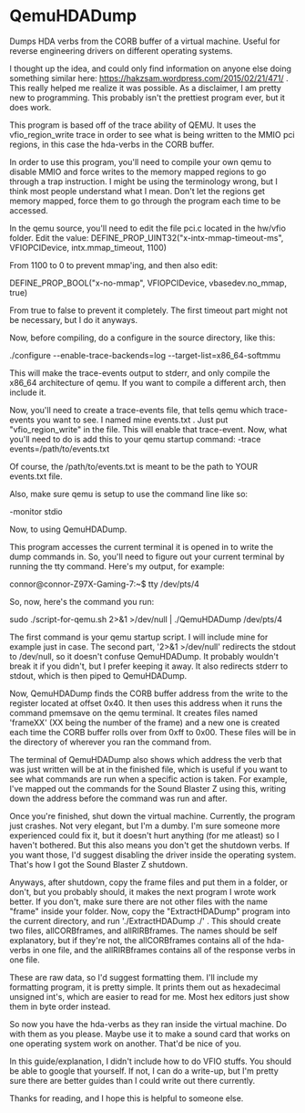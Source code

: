 # QemuHDADump
Dumps HDA verbs from the CORB buffer of a virtual machine. Useful for reverse engineering drivers on different operating systems.

I thought up the idea, and could only find information on anyone else doing something similar here: https://hakzsam.wordpress.com/2015/02/21/471/ . This really helped me realize it was possible. As a disclaimer, I am pretty new to programming. This probably isn't the prettiest program ever, but it does work.

  This program is based off of the trace ability of QEMU. It uses the vfio_region_write trace in order to see what is being written to the MMIO pci regions, in this case the hda-verbs in the CORB buffer.
 
  In order to use this program, you'll need to compile your own qemu to disable MMIO and force writes to the memory mapped regions to go through a trap instruction. I might be using the terminology wrong, but I think most people understand what I mean. Don't let the regions get memory mapped, force them to go through the program each time to be accessed.
  
  In the qemu source, you'll need to edit the file pci.c located in the hw/vfio folder. Edit the value:
      DEFINE_PROP_UINT32("x-intx-mmap-timeout-ms", VFIOPCIDevice,
                       intx.mmap_timeout, 1100)
  
  From 1100 to 0 to prevent mmap'ing, and then also edit:
  
  DEFINE_PROP_BOOL("x-no-mmap", VFIOPCIDevice, vbasedev.no_mmap, true)
 
  From true to false to prevent it completely. The first timeout part might not be necessary, but I do it anyways.
  
  Now, before compiling, do a configure in the source directory, like this:
  
  ./configure --enable-trace-backends=log --target-list=x86_64-softmmu
  
  This will make the trace-events output to stderr, and only compile the x86_64 architecture of qemu. If you want to compile a different arch, then include it.
  
   Now, you'll need to create a trace-events file, that tells qemu which trace-events you want to see. I named mine events.txt . Just put "vfio_region_write" in the file. This will enable that trace-event. Now, what you'll need to do is add this to your qemu startup command:
   -trace events=/path/to/events.txt

  Of course, the /path/to/events.txt is meant to be the path to YOUR events.txt file. 
  
  Also, make sure qemu is setup to use the command line like so:
  
  -monitor stdio
  
  Now, to using QemuHDADump.
  
  This program accesses the current terminal it is opened in to write the dump commands in. So, you'll need to figure out your current terminal by running the tty command. Here's my output, for example:
  
connor@connor-Z97X-Gaming-7:~$ tty
/dev/pts/4

  So, now, here's the command you run:
  
  sudo ./script-for-qemu.sh 2>&1 >/dev/null | ./QemuHDADump /dev/pts/4
  
  The first command is your qemu startup script. I will include mine for example just in case. The second part, '2>&1 >/dev/null' redirects the stdout to /dev/null, so it doesn't confuse QemuHDADump. It probably wouldn't break it if you didn't, but I prefer keeping it away. It also redirects stderr to stdout, which is then piped to QemuHDADump.
  
  Now, QemuHDADump finds the CORB buffer address from the write to the register located at offset 0x40. It then uses this address when it runs the command pmemsave on the qemu terminal. It creates files named 'frameXX' (XX being the number of the frame) and a new one is created each time the CORB buffer rolls over from 0xff to 0x00. These files will be in the directory of wherever you ran the command from.
  
  The terminal of QemuHDADump also shows which address the verb that was just written will be at in the finished file, which is useful if you want to see what commands are run when a specific action is taken. For example, I've mapped out the commands for the Sound Blaster Z using this, writing down the address before the command was run and after.
  
  Once you're finished, shut down the virtual machine. Currently, the program just crashes. Not very elegant, but I'm a dumby. I'm sure someone more experienced could fix it, but it doesn't hurt anything (for me atleast) so I haven't bothered. But this also means you don't get the shutdown verbs. If you want those, I'd suggest disabling the driver inside the operating system. That's how I got the Sound Blaster Z shutdown. 
  
  Anyways, after shutdown, copy the frame files and put them in a folder, or don't, but you probably should, it makes the next program I wrote work better. If you don't, make sure there are not other files with the name "frame" inside your folder. Now, copy the "ExtractHDADump" program into the current directory, and run './ExtractHDADump ./' . This should create two files, allCORBframes, and allRIRBframes. The names should be self explanatory, but if they're not, the allCORBframes contains all of the hda-verbs in one file, and the allRIRBframes contains all of the response verbs in one file.
  
  These are raw data, so I'd suggest formatting them. I'll include my formatting program, it is pretty simple. It prints them out as hexadecimal unsigned int's, which are easier to read for me. Most hex editors just show them in byte order instead.
  
  So now you have the hda-verbs as they ran inside the virtual machine. Do with them as you please. Maybe use it to make a sound card that works on one operating system work on another. That'd be nice of you.
  
  In this guide/explanation, I didn't include how to do VFIO stuffs. You should be able to google that yourself. If not, I can do a write-up, but I'm pretty sure there are better guides than I could write out there currently.


   Thanks for reading, and I hope this is helpful to someone else.
